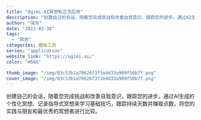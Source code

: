 ```yaml
---
title: "Ogimi-AI冥想和正念应用"
description: "创建自己的会话，随着您完成挑战和改善自我意识，跟踪您的进步。通过AI生成的个性化冥想、记录指导式冥想来学习基础技巧，跟踪"
author: "瑞东"
date: "2023-03-30"
tags:
  - "冥想"
categories: 趣味工具
series: "application"
website_link: "https://ogimi.ai/"
color: "#666"

thumb_image: "/img/03c53b1a78626f3f3e4d33a909f50b7f.png"
cover_image: "/img/03c53b1a78626f3f3e4d33a909f50b7f.png"
---
```


创建自己的会话，随着您完成挑战和改善自我意识，跟踪您的进步。通过AI生成的个性化冥想、记录指导式冥想来学习基础技巧，跟踪持续天数并赚取点数，将您的实践与朋友和最优秀的冥想者进行比较。